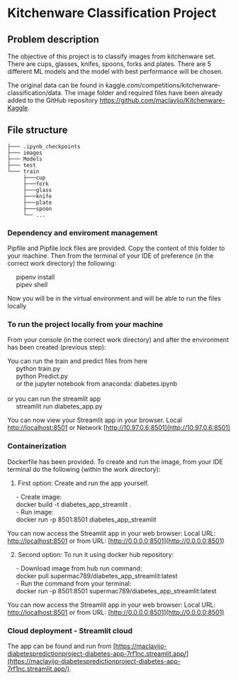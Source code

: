 # Kitchenware Classification Project

## Problem description

The objective of this project is to classify images from kitchenware set.  There are cups, glasses, knifes, spoons, forks and plates. There are 5 different ML models and the model with best performance will be chosen.

The original data can be found in kaggle.com/competitions/kitchenware-classification/data. The image folder and required files have been already added to the GitHub repository https://github.com/maclavijo/Kitchenware-Kaggle.

## File structure
```
├─── .ipynb_checkpoints
├─── images
├─── Models
├─── test
└─── train
     ├───cup
     ├───fork
     ├───glass
     ├───knife
     ├───plate
     ├───spoon
     └── ...
```

### Dependency and enviroment management

Pipfile and Pipfile.lock files are provided. Copy the content of this folder to your machine. Then from the terminal of your IDE of preference (in the correct work directory) the following:

&nbsp;&nbsp;&nbsp;&nbsp;&nbsp;pipenv install<br>
&nbsp;&nbsp;&nbsp;&nbsp;&nbsp;pipev shell

Now you will be in the virtual environment and will be able to run the files locally<br>

### To run the project locally from your machine

From your console (in the correct work directory) and after the environment has been created (previous step):<br>

You can run the train and predict files from here<br>
&nbsp;&nbsp;&nbsp;&nbsp;&nbsp;python train.py<br>
&nbsp;&nbsp;&nbsp;&nbsp;&nbsp;python Predict.py<br>
&nbsp;&nbsp;&nbsp;&nbsp;&nbsp;or the jupyter notebook from anaconda: diabetes.ipynb<br>
<br>
or you can run the streamlit app<br>
&nbsp;&nbsp;&nbsp;&nbsp;&nbsp;streamlit run diabetes_app.py

You can now view your Streamlit app in your browser.
Local [http://localhost:8501](http://localhost:8501) or Network [http://10.97.0.6:8501](http://10.97.0.6:8501)


### Containerization

Dockerfile has been provided. To create and run the image, from your IDE terminal do the following (within the work directory):

1. First option: Create and run the app yourself.<br>

&nbsp;&nbsp;&nbsp;&nbsp;&nbsp;- Create image:<br>
&nbsp;&nbsp;&nbsp;&nbsp;&nbsp;docker build -t diabetes_app_streamlit .<br>
&nbsp;&nbsp;&nbsp;&nbsp;&nbsp;- Run image:<br>
&nbsp;&nbsp;&nbsp;&nbsp;&nbsp;docker run -p 8501:8501 diabetes_app_streamlit<br>

You can now access the Streamlit app in your web browser: Local URL: [http://localhost:8501](http://localhost:8501) or from URL: [http://0.0.0.0:8501](http://0.0.0.0:8501)<br>

2. Second option: To run it using docker hub repository:<br>

&nbsp;&nbsp;&nbsp;&nbsp;&nbsp;- Download image from hub run command:<br>
&nbsp;&nbsp;&nbsp;&nbsp;&nbsp;docker pull supermac789/diabetes_app_streamlit:latest<br>
&nbsp;&nbsp;&nbsp;&nbsp;&nbsp;- Run the command from your terminal:<br>
&nbsp;&nbsp;&nbsp;&nbsp;&nbsp;docker run -p 8501:8501 supermac789/diabetes_app_streamlit:latest<br>

You can now access the Streamlit app in your web browser: Local URL: [http://localhost:8501](http://localhost:8501) or from URL: [http://0.0.0.0:8501](http://0.0.0.0:8501)<br>

### Cloud deployment - Streamlit cloud

The app can be found and run from [https://maclavijo-diabetespredictionproject-diabetes-app-7rf1nc.streamlit.app/](https://maclavijo-diabetespredictionproject-diabetes-app-7rf1nc.streamlit.app/).